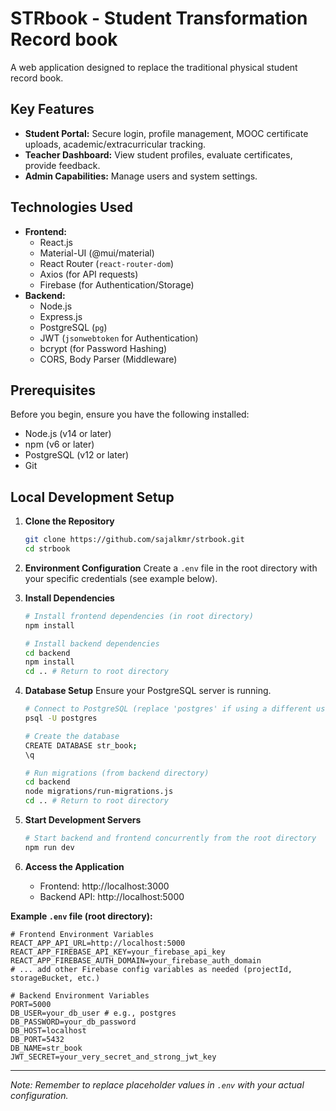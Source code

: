 # STRbook - Student Transformation Record book

A web application designed to replace the traditional physical student record book.

## Key Features

- **Student Portal:** Secure login, profile management, MOOC certificate uploads, academic/extracurricular tracking.
- **Teacher Dashboard:** View student profiles, evaluate certificates, provide feedback.
- **Admin Capabilities:** Manage users and system settings.

## Technologies Used

- **Frontend:**
  - React.js
  - Material-UI (@mui/material)
  - React Router (`react-router-dom`)
  - Axios (for API requests)
  - Firebase (for Authentication/Storage)
- **Backend:**
  - Node.js
  - Express.js
  - PostgreSQL (`pg`)
  - JWT (`jsonwebtoken` for Authentication)
  - bcrypt (for Password Hashing)
  - CORS, Body Parser (Middleware)

## Prerequisites

Before you begin, ensure you have the following installed:
- Node.js (v14 or later)
- npm (v6 or later)
- PostgreSQL (v12 or later)
- Git

## Local Development Setup

1. **Clone the Repository**
   ```bash
   git clone https://github.com/sajalkmr/strbook.git
   cd strbook
   ```

2. **Environment Configuration**
   Create a `.env` file in the root directory with your specific credentials (see example below).

3. **Install Dependencies**
   ```bash
   # Install frontend dependencies (in root directory)
   npm install

   # Install backend dependencies
   cd backend
   npm install
   cd .. # Return to root directory
   ```

4. **Database Setup**
   Ensure your PostgreSQL server is running.
   ```bash
   # Connect to PostgreSQL (replace 'postgres' if using a different user)
   psql -U postgres

   # Create the database
   CREATE DATABASE str_book;
   \q

   # Run migrations (from backend directory)
   cd backend
   node migrations/run-migrations.js
   cd .. # Return to root directory
   ```

5. **Start Development Servers**
   ```bash
   # Start backend and frontend concurrently from the root directory
   npm run dev
   ```

6. **Access the Application**
   - Frontend: http://localhost:3000
   - Backend API: http://localhost:5000

**Example `.env` file (root directory):**

```env
# Frontend Environment Variables
REACT_APP_API_URL=http://localhost:5000
REACT_APP_FIREBASE_API_KEY=your_firebase_api_key
REACT_APP_FIREBASE_AUTH_DOMAIN=your_firebase_auth_domain
# ... add other Firebase config variables as needed (projectId, storageBucket, etc.)

# Backend Environment Variables
PORT=5000
DB_USER=your_db_user # e.g., postgres
DB_PASSWORD=your_db_password
DB_HOST=localhost
DB_PORT=5432
DB_NAME=str_book
JWT_SECRET=your_very_secret_and_strong_jwt_key
```

---
*Note: Remember to replace placeholder values in `.env` with your actual configuration.*
